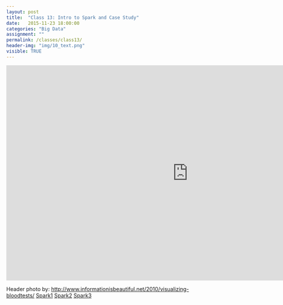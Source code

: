 ```yaml
---
layout: post
title:  "Class 13: Intro to Spark and Case Study"
date:   2015-11-23 18:00:00
categories: "Big Data"
assignment: ""
permalink: /classes/class13/
header-img: "img/10_text.png"
visible: TRUE
---
```

<iframe src="https://docs.google.com/presentation/d/1tPYTU4yfChEfBGBIwOvipbHm8iD-FbtnlMlPsxO2XpQ/embed?start=false&loop=false&delayms=60000" frameborder="0" width="960" height="569" allowfullscreen="true" mozallowfullscreen="true" webkitallowfullscreen="true"></iframe>


Header photo by: http://www.informationisbeautiful.net/2010/visualizing-bloodtests/
[Spark1](https://drive.google.com/file/d/0B8yD5baAuYKXcDZNbExxN0FKQjQ/view?usp=sharing)
[Spark2](https://drive.google.com/file/d/0B8yD5baAuYKXLWJYYXpwRkotTkU/view?usp=sharing)
[Spark3](https://drive.google.com/file/d/0B8yD5baAuYKXcGU1ZDZVZ1o3QVk/view?usp=sharing)